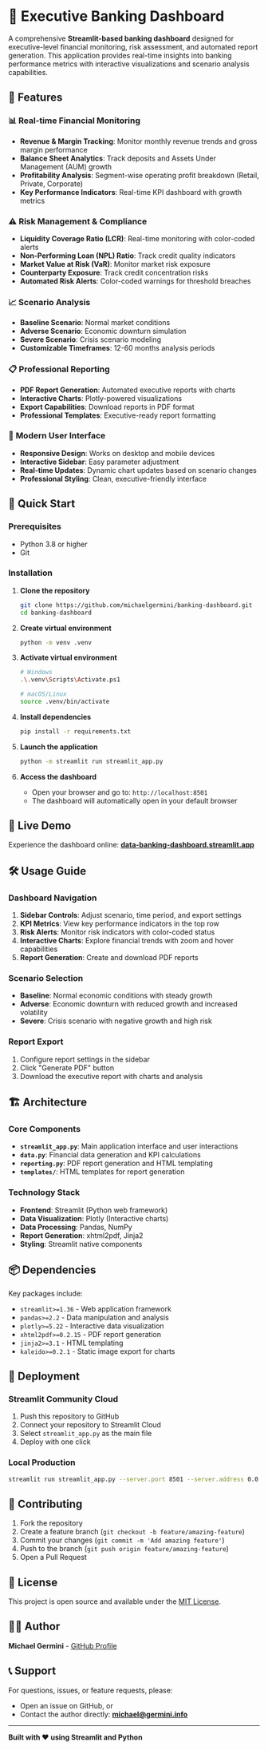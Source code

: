 # 🏦 Executive Banking Dashboard

A comprehensive **Streamlit-based banking dashboard** designed for executive-level financial monitoring, risk assessment, and automated report generation. This application provides real-time insights into banking performance metrics with interactive visualizations and scenario analysis capabilities.

## 🌟 Features

### 📊 **Real-time Financial Monitoring**
- **Revenue & Margin Tracking**: Monitor monthly revenue trends and gross margin performance
- **Balance Sheet Analytics**: Track deposits and Assets Under Management (AUM) growth
- **Profitability Analysis**: Segment-wise operating profit breakdown (Retail, Private, Corporate)
- **Key Performance Indicators**: Real-time KPI dashboard with growth metrics

### ⚠️ **Risk Management & Compliance**
- **Liquidity Coverage Ratio (LCR)**: Real-time monitoring with color-coded alerts
- **Non-Performing Loan (NPL) Ratio**: Track credit quality indicators
- **Market Value at Risk (VaR)**: Monitor market risk exposure
- **Counterparty Exposure**: Track credit concentration risks
- **Automated Risk Alerts**: Color-coded warnings for threshold breaches

### 📈 **Scenario Analysis**
- **Baseline Scenario**: Normal market conditions
- **Adverse Scenario**: Economic downturn simulation
- **Severe Scenario**: Crisis scenario modeling
- **Customizable Timeframes**: 12-60 months analysis periods

### 📋 **Professional Reporting**
- **PDF Report Generation**: Automated executive reports with charts
- **Interactive Charts**: Plotly-powered visualizations
- **Export Capabilities**: Download reports in PDF format
- **Professional Templates**: Executive-ready report formatting

### 🎨 **Modern User Interface**
- **Responsive Design**: Works on desktop and mobile devices
- **Interactive Sidebar**: Easy parameter adjustment
- **Real-time Updates**: Dynamic chart updates based on scenario changes
- **Professional Styling**: Clean, executive-friendly interface

## 🚀 Quick Start

### Prerequisites
- Python 3.8 or higher
- Git

### Installation

1. **Clone the repository**
   ```bash
   git clone https://github.com/michaelgermini/banking-dashboard.git
   cd banking-dashboard
   ```

2. **Create virtual environment**
   ```bash
   python -m venv .venv
   ```

3. **Activate virtual environment**
   ```bash
   # Windows
   .\.venv\Scripts\Activate.ps1
   
   # macOS/Linux
   source .venv/bin/activate
   ```

4. **Install dependencies**
   ```bash
   pip install -r requirements.txt
   ```

5. **Launch the application**
   ```bash
   python -m streamlit run streamlit_app.py
   ```

6. **Access the dashboard**
   - Open your browser and go to: `http://localhost:8501`
   - The dashboard will automatically open in your default browser

## 📱 Live Demo

Experience the dashboard online: **[data-banking-dashboard.streamlit.app](https://data-banking-dashboard.streamlit.app/)**

## 🛠️ Usage Guide

### Dashboard Navigation
1. **Sidebar Controls**: Adjust scenario, time period, and export settings
2. **KPI Metrics**: View key performance indicators in the top row
3. **Risk Alerts**: Monitor risk indicators with color-coded status
4. **Interactive Charts**: Explore financial trends with zoom and hover capabilities
5. **Report Generation**: Create and download PDF reports

### Scenario Selection
- **Baseline**: Normal economic conditions with steady growth
- **Adverse**: Economic downturn with reduced growth and increased volatility
- **Severe**: Crisis scenario with negative growth and high risk

### Report Export
1. Configure report settings in the sidebar
2. Click "Generate PDF" button
3. Download the executive report with charts and analysis

## 🏗️ Architecture

### Core Components
- **`streamlit_app.py`**: Main application interface and user interactions
- **`data.py`**: Financial data generation and KPI calculations
- **`reporting.py`**: PDF report generation and HTML templating
- **`templates/`**: HTML templates for report generation

### Technology Stack
- **Frontend**: Streamlit (Python web framework)
- **Data Visualization**: Plotly (Interactive charts)
- **Data Processing**: Pandas, NumPy
- **Report Generation**: xhtml2pdf, Jinja2
- **Styling**: Streamlit native components

## 📦 Dependencies

Key packages include:
- `streamlit>=1.36` - Web application framework
- `pandas>=2.2` - Data manipulation and analysis
- `plotly>=5.22` - Interactive data visualization
- `xhtml2pdf>=0.2.15` - PDF report generation
- `jinja2>=3.1` - HTML templating
- `kaleido>=0.2.1` - Static image export for charts

## 🚀 Deployment

### Streamlit Community Cloud
1. Push this repository to GitHub
2. Connect your repository to Streamlit Cloud
3. Select `streamlit_app.py` as the main file
4. Deploy with one click

### Local Production
```bash
streamlit run streamlit_app.py --server.port 8501 --server.address 0.0.0.0
```

## 🤝 Contributing

1. Fork the repository
2. Create a feature branch (`git checkout -b feature/amazing-feature`)
3. Commit your changes (`git commit -m 'Add amazing feature'`)
4. Push to the branch (`git push origin feature/amazing-feature`)
5. Open a Pull Request

## 📄 License

This project is open source and available under the [MIT License](LICENSE).

## 👨‍💻 Author

**Michael Germini** - [GitHub Profile](https://github.com/michaelgermini)

## 📞 Support

For questions, issues, or feature requests, please:
- Open an issue on GitHub, or
- Contact the author directly: **michael@germini.info**

---

**Built with ❤️ using Streamlit and Python**

